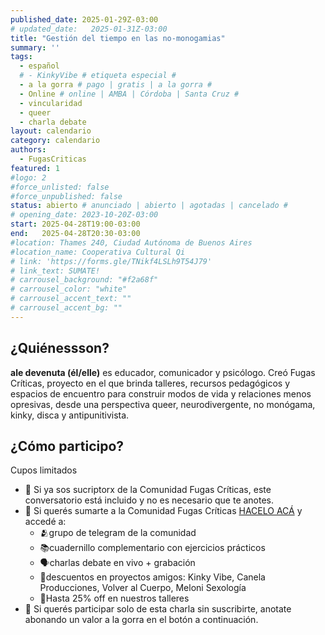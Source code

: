 ```yaml
---
published_date: 2025-01-29Z-03:00
# updated_date:   2025-01-31Z-03:00
title: "Gestión del tiempo en las no-monogamias"
summary: ''
tags:
  - español
  # - KinkyVibe # etiqueta especial #
  - a la gorra # pago | gratis | a la gorra #
  - Online # online | AMBA | Córdoba | Santa Cruz #
  - vincularidad
  - queer
  - charla debate
layout: calendario
category: calendario
authors:
  - FugasCriticas
featured: 1
#logo: 2
#force_unlisted: false
#force_unpublished: false
status: abierto # anunciado | abierto | agotadas | cancelado #
# opening_date: 2023-10-20Z-03:00
start: 2025-04-28T19:00-03:00
end:   2025-04-28T20:30-03:00
#location: Thames 240, Ciudad Autónoma de Buenos Aires
#location_name: Cooperativa Cultural Qi
# link: 'https://forms.gle/TNikf4LSLh9T54J79'
# link_text: SUMATE!
# carrousel_background: "#f2a68f"
# carrousel_color: "white"
# carrousel_accent_text: ""
# carrousel_accent_bg: ""
---
```

## ¿Quiénessson? #

**ale devenuta (él/elle)** es educador, comunicador y psicólogo. Creó Fugas Críticas, proyecto en el que brinda talleres, recursos pedagógicos y espacios de encuentro para construir modos de vida y relaciones menos opresivas, desde una perspectiva queer, neurodivergente, no monógama, kinky, disca y antipunitivista.

## ¿Cómo participo? ##
Cupos limitados

- 💫 Si ya sos sucriptorx de la Comunidad Fugas Críticas, este conversatorio está incluido y no es necesario que te anotes.
- 💫 Si querés sumarte a la Comunidad Fugas Críticas [HACELO ACÁ](https://forms.gle/r3P1ud58ffPUQMZ36) y accedé a:
  - 🫂grupo de telegram de la comunidad
  - 📚cuadernillo complementario con ejercicios prácticos
  - 🗣️charlas debate en vivo + grabación 
  - 💸descuentos en proyectos amigos: Kinky Vibe, Canela Producciones, Volver al Cuerpo, Meloni Sexología
  - 💸Hasta 25% off en nuestros talleres
- 💫 Si querés participar solo de esta charla sin suscribirte, anotate abonando un valor a la gorra en el botón a continuación.
